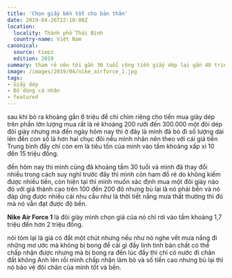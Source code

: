 ```yaml
---
title: 'Chọn giầy bền tốt cho bản thân'
date: 2019-04-26T22:10:00Z
location:
  locality: Thành phố Thái Bình
  country-name: Việt Nam
canonical:
  source: tiepz
  edition: 2019
summary: tham rẻ nên tới gần 30 tuổi cộng tiền giầy dép lại gần 40 triệu luôn
image: /images/2019/04/nike_airforce_1.jpg
tags:
- Giầy dép
- Đồ dùng cá nhân
- featured
---
```

sau khi bỏ ra khoảng gần 6 triệu để chỉ chim riêng cho tiền mua giày dép trên phần lớn lượng mua rất là rẻ khoảng 200 rưỡi đến 300.000 một đôi dép đôi giày nhưng mà đến ngày hôm nay thì ở đây là mình đã bỏ đi số lượng dài lên đến con số là hơn hai chục đôi nếu mình nhân nên theo với cái giá tiền Trung bình đấy chỉ còn em là tiêu tốn của mình vào tầm khoảng xấp xỉ 10 đến 15 triệu đồng.

đến hôm nay thì mình cũng đã khoảng tầm 30 tuổi và mình đã thay đổi nhiều trong cách suy nghĩ trước đây thì mình còn ham đồ rẻ do không kiếm được nhiều tiền, còn hiện tại thì mình muốn xác định mua một đôi giày nào đó với giá thành cao trên 100 đến 200 đô nhưng bù lại là nó phải bền và nó đáp ứng được nhiều cái nhu cầu như là thời tiết nắng mưa thất thường thì đó mà nó vẫn đạt được độ bền.

**Nike Air Force 1** là đôi giày mình chọn giá của nó chỉ rơi vào tầm khoảng 1,7 triệu đến hơn 2 triệu đồng.

nói tóm lại là giá có đắt một chút nhưng nếu như nó nghe vết mưa nắng đi những mơ ước mà không bị bong để cái gì đấy linh tinh bản chất có thể chấp nhận được nhưng mà bị bong ra đến lúc đấy thì chỉ có nước đi chân đất không Anh lên rồi mình chấp nhận làm bò và số tiền cao nhưng bù lại thì nó bảo vệ đôi chân của mình tốt và bền.
